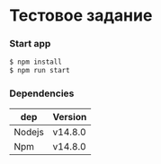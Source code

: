 # Тестовое задание
### Start app

```sh
$ npm install
$ npm run start
```

### Dependencies


| dep | Version |
| ------ | ------ |
| Nodejs | v14.8.0 |
| Npm | v14.8.0 |
